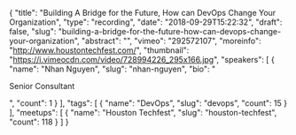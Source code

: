 {
  "title": "Building A Bridge for the Future, How can DevOps Change Your Organization",
  "type": "recording",
  "date": "2018-09-29T15:22:32",
  "draft": false,
  "slug": "building-a-bridge-for-the-future-how-can-devops-change-your-organization",
  "abstract": "",
  "vimeo": "292572107",
  "moreinfo": "http://www.houstontechfest.com/",
  "thumbnail": "https://i.vimeocdn.com/video/728994226_295x166.jpg",
  "speakers": [
    {
      "name": "Nhan Nguyen",
      "slug": "nhan-nguyen",
      "bio": "<p>Senior Consultant</p>",
      "count": 1
    }
  ],
  "tags": [
    {
      "name": "DevOps",
      "slug": "devops",
      "count": 15
    }
  ],
  "meetups": [
    {
      "name": "Houston Techfest",
      "slug": "houston-techfest",
      "count": 118
    }
  ]
}